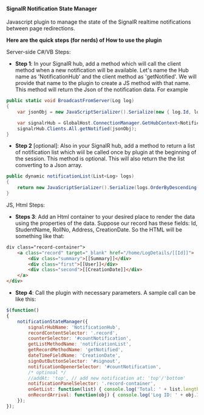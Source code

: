 #### SignalR Notification State Manager
Javascript plugin to manage the state of the SignalR realtime notifications between page redirections. 

**Here are the quick steps (for nerds) of How to use the plugin**

Server-side C#/VB Steps:
* **Step 1**: In your SignalR hub, add a method which will call the client method when a new notification will be available.
Let's name the Hub name as 'NotificationHub' and the client method as 'getNotified'. We will provide that name to the plugin to create a JS method with that name. This method will return the Json of the notification data. For example

```cs
public static void BroadcastFromServer(Log log)
{
	var jsonObj = new JavaScriptSerializer().Serialize(new { log.Id, log.Summary, log.User, CreationDate = log.CreationDate });

	var signalrHub = GlobalHost.ConnectionManager.GetHubContext<NotificationHub>();
	signalrHub.Clients.All.getNotified(jsonObj);
}
````

* **Step 2** [optional]: Also in your SignalR hub, add a method to return a list of notification list which wiil be called once by plugin at the beginning of the session. This method is optional. This will also return the the list converting to a Json array.

```cs
public dynamic notificationList(List<Log> logs)
{	
	return new JavaScriptSerializer().Serialize(logs.OrderByDescending(x=>x.CreationDate).Take(10));
}
````

JS, Html Steps:
* **Steps 3**: Add an Html container to your desired place to render the data using the properties of the data.
Suppose our record has these fields: Id, StudentName, RollNo, Address, CreationDate.
So the HTML will be something like that:

```html
div class="record-container">
	<a class="record" target="_blank" href="/home/LogDetails/[[Id]]">
		<div class="summary">[[Summary]]</div>
		<div class="first">[[User]]</div>
		<div class="second">[[CreationDate]]</div>
	</a>
</div>
```

* **Step 4**: Call the plugin with necessary parameters. A sample call can be like this:

```javascript
$(function()
{
	notificationStateManager({
		signalrHubName: 'NotificationHub',
		recordContentSelector: '.record',
		counterSelector: '#countNotification',
		getListMethodName: 'notificationList',
		getRecordMethodName: 'getNotified',
		dateTimeFieldName: 'CreationDate',
		signOutButtonSelector: '#signout',
		notificationOpenerSelector: '#countNotification',
		/* optinoal */
		//addAt: 'top', // add new notification at: 'top'/'bottom'
		notificationPanelSelector: '.record-container',
		onGetList: function(list) { console.log('Total: ' + list.length) },
		onRecordArrival: function(obj) { console.log('Log ID: ' + obj.Id) }
	});
});
```
